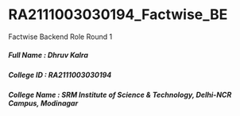 # RA2111003030194_Factwise_BE
Factwise Backend Role Round 1

##### Full Name : Dhruv Kalra
##### College ID : RA2111003030194
##### College Name : SRM Institute of Science & Technology, Delhi-NCR Campus, Modinagar
